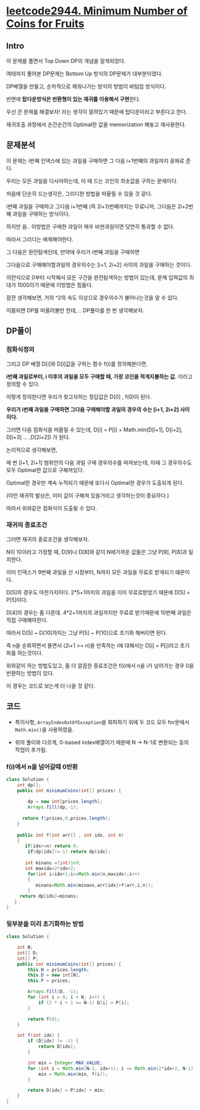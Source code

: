 # [leetcode2944. Minimum Number of Coins for Fruits](https://leetcode.com/problems/minimum-number-of-coins-for-fruits/description/)

## Intro

이 문제를 풀면서 Top Down DP의 개념을 알게되었다.

여태까지 풀어본 DP문제는 Bottom Up 방식의 DP문제가 대부분이였다.

DP배열을 만들고, 순차적으로 채워나가는 방식의 방법이 바텀업 방식이다.

반면에 **탑다운방식은 반환형이 있는 재귀를 이용해서 구현**한다. 

우선 큰 문제를 해결보자! 라는 생각이 깔려있기 때문에 탑다운이라고 부른다고 한다.

재귀호출 과정에서 순간순간의 Optimal한 값을 memorization 해놓고 재사용한다.

## 문제분석

이 문제는 i번째 인덱스에 있는 과일을 구매하면 그 다음 i+1번째의 과일까지 꽁짜로 준다.

우리는 모든 과일을 다사야하는데, 이 때 드는 코인의 최솟값을 구하는 문제이다.

처음에 단순히 드는생각은, 그리디한 방법을 떠올릴 수 있을 것 같다.

i번째 과일을 구매하고 그다음 i+1번째 (즉 2i+1)번째까지는 무료니까, 그다음은 2i+2번쨰 과일을 구매하는 방식이다.

하지만 음.. 이방법은 구매한 과일이 매우 비싼과일이면 당연히 통과할 수 없다.

따라서 그리디는 배제해야한다.

그 다음은 완전탐색인데, 만약에 우리가 i번째 과일을 구매하면 

그다음으로 구매해야할과일의 경우의수는 [i+1, 2i+2] 사이의 과일을 구매하는 것이다.

이런식으로 0부터 시작해서 모든 구간을 완전탐색하는 방법이 있는데, 문제 입력값의 최대가 1000이기 때문에 이방법은 힘들다.

잠깐 생각해보면, 거의 ^2의 속도 이상으로 경우의수가 불어나는것을 알 수 있다. 

이쯤되면 DP를 떠올려볼만 한데, .. DP풀이를 한 번 생각해보자.

## DP풀이

### 점화식정의

그리고 DP 배열 D[i]와 D[i]값을 구하는 함수 f(i)를 정의해본다면, 

**i번째 과일로부터, i 이후의 과일을 모두 구매할 때, 가장 코인을 적게지불하는 값.** 이라고 정의할 수 있다.

이렇게 정의한다면 우리가 찾고자하는 정답값은 D[0] , f(0)이 된다.

**우리가 i번째 과일을 구매하면 그다음 구매해야할 과일의 경우의 수는 [i+1, 2i+2] 사이이다.**

그러면 다음 점화식을 떠올릴 수 있는데, D[i] = P[i] + Math.min(D[i+1], D[i+2], D[i+3] ... ,D[2i+2]) 가 된다.

논리적으로 생각해보면,

매 번 [i+1, 2i+1] 범위안의 다음 과일 구매 경우의수를 따져보는데, 이때 그 경우의수도 모두 Optimal한 값으로 구해져있다. 

Optimal한 경우만 계속 누적되기 때문에 또다시 Optimal한 경우가 도출되게 된다.

(이런 재귀적 발상은, 이미 값이 구해져 있을거라고 생각하는것이 중요하다.)

따라서 위와같은 점화식이 도출될 수 있다.

### 재귀의 종료조건

그러면 재귀의 종료조건을 생각해보자. 

N이 10이라고 가정할 때, D[9]나 D[8]와 같이 N에가까운 값들은 그냥 P[9], P[8]과 일치한다.

이미 인덱스가 9번째 과일을 산 시점부터, N까지 모든 과일을 무료로 받게되기 떄문이다.

D[5]의 경우도 마찬가지이다. 2*5+1까지의 과일을 이미 무료로받았기 때문에 D[5] = P[5]이다.

D[4]의 경우는 좀 다른데. 4*2+1까지의 과일까지만 무료로 받기때문에 10번째 과일은 직접 구매해야한다.

따라서 D[5] ~ D[10]까지는 그냥 P[5] ~ P[10]으로 초기화 해버리면 된다.

즉 n을 순회하면서 돌면서 (2i+1 >= n)을 만족하는 i에 대해서는 D[i] = P[i]라고 초기화를 하는것이다.

위와같이 하는 방법도있고, 좀 더 깔끔한 종료조건은 f(i)에서 n을 i가 넘어가는 경우 0을 반환하는 방법이 있다.

이 경우는 코드로 보는게 더 나을 것 같다.

## 코드

- 특이사항, `ArrayIndexOutOfException`을 회피하기 위에 두 코드 모두 for문에서 `Math.min()`을 사용하였음.

- 위의 풀이와 다르게, 0-based index배열이기 때문에 N -> N-1로 변환되는 등의 작업이 추가됨.

### f(i)에서 n을 넘어갈때 0반환

```java
class Solution {
    int dp[];
    public int minimumCoins(int[] prices) {
      
        dp = new int[prices.length];
        Arrays.fill(dp,-1);
        
      return f(prices,0,prices.length);
    }
    
    public int f(int arr[] , int idx, int n)
    {
       if(idx>=n) return 0;
        if(dp[idx]!=-1) return dp[idx];
       
       int minans =(int)1e9;
       int maxidx=2*idx+2;
        for(int i=idx+1;i<=Math.min(n,maxidx);i++)
        {
           minans=Math.min(minans,arr[idx]+f(arr,i,n));
        }
     return dp[idx]=minans;
   }
}
```


### 뒷부분을 미리 초기화하는 방법

```java
class Solution {

    int N;
    int[] D;
    int[] P;
    public int minimumCoins(int[] prices) {
        this.N = prices.length;
        this.D = new int[N];
        this.P = prices;

        Arrays.fill(D, -1);
        for (int i = 0; i < N; i++) {
            if (2 * i + 1 >= N-1) D[i] = P[i];
        }

        return f(0);
    }

    int f(int idx) {
        if (D[idx] != -1) {
            return D[idx];
        }

        int min = Integer.MAX_VALUE;
        for (int i = Math.min(N-1, idx+1); i <= Math.min(2*idx+2, N-1); i++) {
            min = Math.min(min, f(i));
        }

        return D[idx] = P[idx] + min;
    }
}
```
